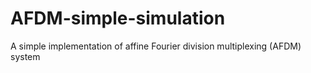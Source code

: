 # AFDM-simple-simulation
A simple implementation of affine Fourier division multiplexing (AFDM) system
